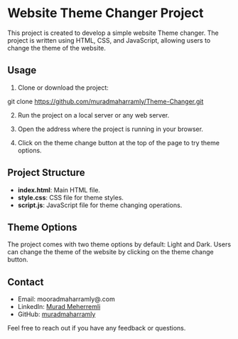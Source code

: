 # Website Theme Changer Project

This project is created to develop a simple website Theme changer. The project is written using HTML, CSS, and JavaScript, allowing users to change the theme of the website.

## Usage

1. Clone or download the project:

git clone https://github.com/muradmaharramly/Theme-Changer.git

2. Run the project on a local server or any web server.

3. Open the address where the project is running in your browser.

4. Click on the theme change button at the top of the page to try theme options.

## Project Structure

- **index.html**: Main HTML file.
- **style.css**: CSS file for theme styles.
- **script.js**: JavaScript file for theme changing operations.

## Theme Options

The project comes with two theme options by default: Light and Dark. Users can change the theme of the website by clicking on the theme change button.

## Contact

- Email: mooradmaharramly@.com
- LinkedIn: [Murad Meherremli](https://www.linkedin.com/in/murad-maharramly/)
- GitHub: [muradmaharramly](https://github.com/muradmaharramly)

Feel free to reach out if you have any feedback or questions.



